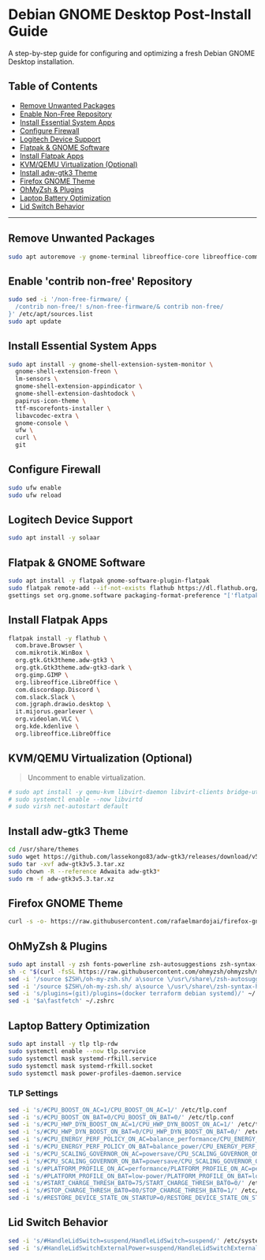 # Debian GNOME Desktop Post-Install Guide

A step-by-step guide for configuring and optimizing a fresh Debian GNOME Desktop installation.

## Table of Contents

- [Remove Unwanted Packages](#remove-unwanted-packages)
- [Enable Non-Free Repository](#enable-non-free-repository)
- [Install Essential System Apps](#install-essential-system-apps)
- [Configure Firewall](#configure-firewall)
- [Logitech Device Support](#logitech-device-support)
- [Flatpak & GNOME Software](#flatpak--gnome-software)
- [Install Flatpak Apps](#install-flatpak-apps)
- [KVM/QEMU Virtualization (Optional)](#kvmqemu-virtualization-optional)
- [Install adw-gtk3 Theme](#install-adw-gtk3-theme)
- [Firefox GNOME Theme](#firefox-gnome-theme)
- [OhMyZsh & Plugins](#ohmyzsh--plugins)
- [Laptop Battery Optimization](#laptop-battery-optimization)
- [Lid Switch Behavior](#lid-switch-behavior)

---

## Remove Unwanted Packages

```bash
sudo apt autoremove -y gnome-terminal libreoffice-core libreoffice-common
```

## Enable 'contrib non-free' Repository

```bash
sudo sed -i '/non-free-firmware/ {
  /contrib non-free/! s/non-free-firmware/& contrib non-free/
}' /etc/apt/sources.list
sudo apt update
```

## Install Essential System Apps

```bash
sudo apt install -y gnome-shell-extension-system-monitor \
  gnome-shell-extension-freon \
  lm-sensors \
  gnome-shell-extension-appindicator \
  gnome-shell-extension-dashtodock \
  papirus-icon-theme \
  ttf-mscorefonts-installer \
  libavcodec-extra \
  gnome-console \
  ufw \
  curl \
  git
```

## Configure Firewall

```bash
sudo ufw enable
sudo ufw reload
```

## Logitech Device Support

```bash
sudo apt install -y solaar
```

## Flatpak & GNOME Software

```bash
sudo apt install -y flatpak gnome-software-plugin-flatpak
sudo flatpak remote-add --if-not-exists flathub https://dl.flathub.org/repo/flathub.flatpakrepo
gsettings set org.gnome.software packaging-format-preference "['flatpak', 'deb']"
```

## Install Flatpak Apps

```bash
flatpak install -y flathub \
  com.brave.Browser \
  com.mikrotik.WinBox \
  org.gtk.Gtk3theme.adw-gtk3 \
  org.gtk.Gtk3theme.adw-gtk3-dark \
  org.gimp.GIMP \
  org.libreoffice.LibreOffice \
  com.discordapp.Discord \
  com.slack.Slack \
  com.jgraph.drawio.desktop \
  it.mijorus.gearlever \
  org.videolan.VLC \
  org.kde.kdenlive \
  org.libreoffice.LibreOffice
```

## KVM/QEMU Virtualization (Optional)

> Uncomment to enable virtualization.

```bash
# sudo apt install -y qemu-kvm libvirt-daemon libvirt-clients bridge-utils virt-manager
# sudo systemctl enable --now libvirtd
# sudo virsh net-autostart default
```

## Install adw-gtk3 Theme

```bash
cd /usr/share/themes
sudo wget https://github.com/lassekongo83/adw-gtk3/releases/download/v5.3/adw-gtk3v5.3.tar.xz
sudo tar -xvf adw-gtk3v5.3.tar.xz
sudo chown -R --reference Adwaita adw-gtk3*
sudo rm -f adw-gtk3v5.3.tar.xz
```

## Firefox GNOME Theme

```bash
curl -s -o- https://raw.githubusercontent.com/rafaelmardojai/firefox-gnome-theme/master/scripts/install-by-curl.sh | bash
```

## OhMyZsh & Plugins

```bash
sudo apt install -y zsh fonts-powerline zsh-autosuggestions zsh-syntax-highlighting git fastfetch
sh -c "$(curl -fsSL https://raw.githubusercontent.com/ohmyzsh/ohmyzsh/master/tools/install.sh)"
sed -i '/source $ZSH\/oh-my-zsh.sh/ a\source \/usr\/share\/zsh-autosuggestions\/zsh-autosuggestions.zsh' ~/.zshrc
sed -i '/source $ZSH\/oh-my-zsh.sh/ a\source \/usr\/share\/zsh-syntax-highlighting\/zsh-syntax-highlighting.zsh' ~/.zshrc
sed -i 's/plugins=(git)/plugins=(docker terraform debian systemd)/' ~/.zshrc
sed -i '$a\fastfetch' ~/.zshrc
```

## Laptop Battery Optimization

```bash
sudo apt install -y tlp tlp-rdw
sudo systemctl enable --now tlp.service
sudo systemctl mask systemd-rfkill.service
sudo systemctl mask systemd-rfkill.socket
sudo systemctl mask power-profiles-daemon.service
```

### TLP Settings

```bash
sed -i 's/#CPU_BOOST_ON_AC=1/CPU_BOOST_ON_AC=1/' /etc/tlp.conf
sed -i 's/#CPU_BOOST_ON_BAT=0/CPU_BOOST_ON_BAT=0/' /etc/tlp.conf
sed -i 's/#CPU_HWP_DYN_BOOST_ON_AC=1/CPU_HWP_DYN_BOOST_ON_AC=1/' /etc/tlp.conf
sed -i 's/#CPU_HWP_DYN_BOOST_ON_BAT=0/CPU_HWP_DYN_BOOST_ON_BAT=0/' /etc/tlp.conf
sed -i 's/#CPU_ENERGY_PERF_POLICY_ON_AC=balance_performance/CPU_ENERGY_PERF_POLICY_ON_AC=performance/' /etc/tlp.conf
sed -i 's/#CPU_ENERGY_PERF_POLICY_ON_BAT=balance_power/CPU_ENERGY_PERF_POLICY_ON_BAT=balance_power/' /etc/tlp.conf
sed -i 's/#CPU_SCALING_GOVERNOR_ON_AC=powersave/CPU_SCALING_GOVERNOR_ON_AC=performance/' /etc/tlp.conf
sed -i 's/#CPU_SCALING_GOVERNOR_ON_BAT=powersave/CPU_SCALING_GOVERNOR_ON_BAT=powersave/' /etc/tlp.conf
sed -i 's/#PLATFORM_PROFILE_ON_AC=performance/PLATFORM_PROFILE_ON_AC=performance/' /etc/tlp.conf
sed -i 's/#PLATFORM_PROFILE_ON_BAT=low-power/PLATFORM_PROFILE_ON_BAT=low-power/' /etc/tlp.conf
sed -i 's/#START_CHARGE_THRESH_BAT0=75/START_CHARGE_THRESH_BAT0=0/' /etc/tlp.conf
sed -i 's/#STOP_CHARGE_THRESH_BAT0=80/STOP_CHARGE_THRESH_BAT0=1/' /etc/tlp.conf
sed -i 's/#RESTORE_DEVICE_STATE_ON_STARTUP=0/RESTORE_DEVICE_STATE_ON_STARTUP=1/' /etc/tlp.conf
```

## Lid Switch Behavior

```bash
sed -i 's/#HandleLidSwitch=suspend/HandleLidSwitch=suspend/' /etc/systemd/logind.conf
sed -i 's/#HandleLidSwitchExternalPower=suspend/HandleLidSwitchExternalPower=suspend/' /etc/systemd/logind.conf
```
